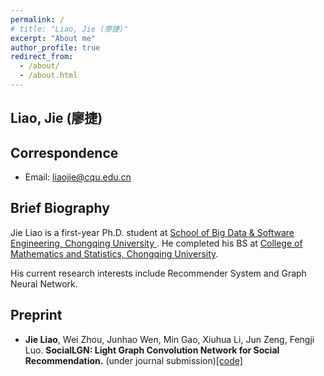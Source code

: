 ```yaml
---
permalink: /
# title: "Liao, Jie (廖捷)"
excerpt: "About me"
author_profile: true
redirect_from: 
  - /about/
  - /about.html
---
```


## Liao, Jie (廖捷)
## Correspondence

* Email: liaojie@cqu.edu.cn

## Brief Biography
Jie Liao is a first-year Ph.D. student at [School of Big Data & Software Engineering, Chongqing University ](http://www.cse.cqu.edu.cn/). He completed his BS at [College of Mathematics and Statistics, Chongqing University](http://sci.cqu.edu.cn/).

His current research interests include Recommender System and Graph Neural Network.

## Preprint
- **Jie Liao**, Wei Zhou, Junhao Wen, Min Gao, Xiuhua Li, Jun Zeng, Fengji Luo. **SocialLGN: Light Graph Convolution Network for Social Recommendation.** (under journal submission)[[code]](https://github.com/leo0481/SocialLGN)
